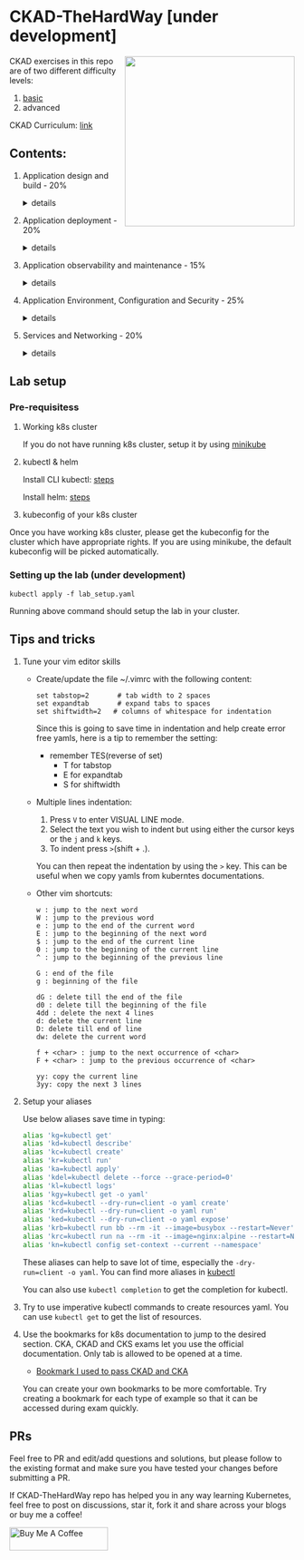 # CKAD-TheHardWay [under development]

<img src="./logo.png" align="right" width="300px"/>

CKAD exercises in this repo are of two different difficulty levels:

1. [basic](./exercises/basic/README.md)
2. advanced

CKAD Curriculum: [link](https://github.com/cncf/curriculum)

## Contents:

1. Application design and build - 20%
    <details><summary>details</summary>
    <p>

    - Define, build and modify container images 
    - Understand Jobs and CronJobs 
    - Understand multi-container Pod design patterns (e.g. sidecar, init and others) 
    - Utilize persistent and ephemeral volumes 

    </p>
    </details>
2. Application deployment - 20%
    <details><summary>details</summary>
    <p>

    - Use Kubernetes primitives to implement common deployment strategies (e.g. blue/green or canary) 
    - Understand Deployments and how to perform rolling updates 
    - Use the Helm package manager to deploy existing packages 
    </p>
    </details>
3. Application observability and maintenance - 15%
    <details><summary>details</summary>
    <p>

    - Understand API deprecations 
    - Implement probes and health checks 
    - Use provided tools to monitor Kubernetes applications 
    - Utilize container logs 
    - Debugging in Kubernetes 
    </p>
4. Application Environment, Configuration and Security - 25%
    <details><summary>details</summary>
    <p>

    - Discover and use resources that extend Kubernetes (CRD)
    - Understand authentication, authorization and admission control
    - Understanding and defining resource requirements, limits and quotas
    - Understand ConfigMaps
    - Create & consume Secrets
    - Understand ServiceAccounts
    - Understand SecurityContexts

    </p>
5. Services and Networking - 20%

    <details><summary>details</summary>
    <p>

    - Demonstrate basic understanding of NetworkPolicies
    - Provide and troubleshoot access to applications via services
    - Use Ingress rules to expose applications

    </p>


## Lab setup

### Pre-requisitess

1. Working k8s cluster

    If you do not have running k8s cluster, setup it by using [minikube](https://minikube.sigs.k8s.io/docs/start/)

2. kubectl & helm

    Install CLI kubectl: [steps](https://kubernetes.io/docs/tasks/tools/#kubectl)

    Install helm: [steps](https://helm.sh/docs/intro/install/)

3. kubeconfig of your k8s cluster

Once you have working k8s cluster, please get the kubeconfig for the cluster which have appropriate rights. If you are using minikube, the default kubeconfig will be picked automatically.

### Setting up the lab (under development)

    kubectl apply -f lab_setup.yaml

Running above command should setup the lab in your cluster.

## Tips and tricks

1. Tune your vim editor skills

    - Create/update the file ~/.vimrc with the following content:

        ```
        set tabstop=2       # tab width to 2 spaces
        set expandtab       # expand tabs to spaces
        set shiftwidth=2   # columns of whitespace for indentation
        ```

        Since this is going to save time in indentation and help create error free yamls, here is a tip to remember the setting:
        - remember TES(reverse of set)
            - T for tabstop
            - E for expandtab
            - S for shiftwidth

    - Multiple lines indentation:
        1. Press `V` to enter VISUAL LINE mode.
        2. Select the text you wish to indent but using either the cursor keys or the `j` and `k` keys.
        3. To indent press `>`(shift + .).

        You can then repeat the indentation by using the `>` key. This can be useful when we copy yamls from kuberntes documentations.

    - Other vim shortcuts:

        ```text
        w : jump to the next word
        W : jump to the previous word
        e : jump to the end of the current word
        E : jump to the beginning of the next word
        $ : jump to the end of the current line
        0 : jump to the beginning of the current line
        ^ : jump to the beginning of the previous line

        G : end of the file
        g : beginning of the file

        dG : delete till the end of the file
        d0 : delete till the beginning of the file
        4dd : delete the next 4 lines
        d: delete the current line
        D: delete till end of line
        dw: delete the current word

        f + <char> : jump to the next occurrence of <char>
        F + <char> : jump to the previous occurrence of <char>

        yy: copy the current line
        3yy: copy the next 3 lines
        ```

2. Setup your aliases

    Use below aliases save time in typing:

    ```bash
    alias 'kg=kubectl get'
    alias 'kd=kubectl describe'
    alias 'kc=kubectl create'                                               # useful for creating deployments/services
    alias 'kr=kubectl run'                                                  # useful for creating pods
    alias 'ka=kubectl apply'                                                # used for creating resources by files
    alias 'kdel=kubectl delete --force --grace-period=0'                    # used for deleting resources quickly
    alias 'kl=kubectl logs'
    alias 'kgy=kubectl get -o yaml'
    alias 'kcd=kubectl --dry-run=client -o yaml create'                     # used for creating resources yaml
    alias 'krd=kubectl --dry-run=client -o yaml run'                        # used for creating pods yaml
    alias 'ked=kubectl --dry-run=client -o yaml expose'                     # used for creating services yaml
    alias 'krb=kubectl run bb --rm -it --image=busybox --restart=Never'     # used for creating pod with busybox
    alias 'krc=kubectl run na --rm -it --image=nginx:alpine --restart=Never'# used for creating pod for curl
    alias 'kn=kubectl config set-context --current --namespace'             # used for setting namespace
    ```

    These aliases can help to save lot of time, especially the `-dry-run=client -o yaml`. You can find more aliases in [kubectl](https://kubernetes.io/docs/reference/kubectl/cheatsheet/)

    You can also use `kubectl completion` to get the completion for kubectl.

3. Try to use imperative kubectl commands to create resources yaml. You can use `kubectl get` to get the list of resources.

4. Use the bookmarks for k8s documentation to jump to the desired section. CKA, CKAD and CKS exams let you use the official documentation. Only tab is allowed to be opened at a time.

    - [Bookmark I used to pass CKAD and CKA](./cka_ckad_bookmarks.html)

    You can create your own bookmarks to be more comfortable. Try creating a bookmark for each type of example so that it can be accessed during exam quickly.

## PRs

Feel free to PR and edit/add questions and solutions, but please follow to the existing format and make sure you have tested your changes before submitting a PR.

If CKAD-TheHardWay repo has helped you in any way learning Kubernetes, feel free to post on discussions, star it, fork it and share across your blogs or buy me a coffee!

<a href="https://buymeacoffee.com/dguyhasnoname" target="_blank"><img src="https://cdn.buymeacoffee.com/buttons/default-orange.png" alt="Buy Me A Coffee" height="41" width="174"></a>
